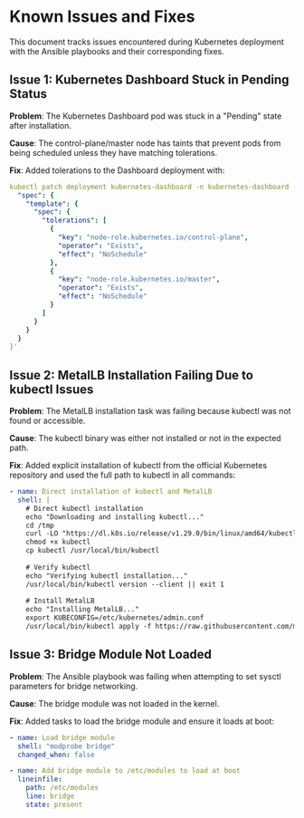 # Known Issues and Fixes

This document tracks issues encountered during Kubernetes deployment with the Ansible playbooks and their corresponding fixes.

## Issue 1: Kubernetes Dashboard Stuck in Pending Status

**Problem**: The Kubernetes Dashboard pod was stuck in a "Pending" state after installation.

**Cause**: The control-plane/master node has taints that prevent pods from being scheduled unless they have matching tolerations.

**Fix**: Added tolerations to the Dashboard deployment with:

```yaml
kubectl patch deployment kubernetes-dashboard -n kubernetes-dashboard --patch '{
  "spec": {
    "template": {
      "spec": {
        "tolerations": [
          {
            "key": "node-role.kubernetes.io/control-plane",
            "operator": "Exists",
            "effect": "NoSchedule"
          },
          {
            "key": "node-role.kubernetes.io/master",
            "operator": "Exists",
            "effect": "NoSchedule"
          }
        ]
      }
    }
  }
}'
```

## Issue 2: MetalLB Installation Failing Due to kubectl Issues

**Problem**: The MetalLB installation task was failing because kubectl was not found or accessible.

**Cause**: The kubectl binary was either not installed or not in the expected path.

**Fix**: Added explicit installation of kubectl from the official Kubernetes repository and used the full path to kubectl in all commands:

```yaml
- name: Direct installation of kubectl and MetalLB
  shell: |
    # Direct kubectl installation
    echo "Downloading and installing kubectl..."
    cd /tmp
    curl -LO "https://dl.k8s.io/release/v1.29.0/bin/linux/amd64/kubectl"
    chmod +x kubectl
    cp kubectl /usr/local/bin/kubectl
    
    # Verify kubectl
    echo "Verifying kubectl installation..."
    /usr/local/bin/kubectl version --client || exit 1
    
    # Install MetalLB
    echo "Installing MetalLB..."
    export KUBECONFIG=/etc/kubernetes/admin.conf
    /usr/local/bin/kubectl apply -f https://raw.githubusercontent.com/metallb/metallb/{{ metallb_version }}/config/manifests/metallb-native.yaml
```

## Issue 3: Bridge Module Not Loaded

**Problem**: The Ansible playbook was failing when attempting to set sysctl parameters for bridge networking.

**Cause**: The bridge module was not loaded in the kernel.

**Fix**: Added tasks to load the bridge module and ensure it loads at boot:

```yaml
- name: Load bridge module
  shell: "modprobe bridge"
  changed_when: false

- name: Add bridge module to /etc/modules to load at boot
  lineinfile:
    path: /etc/modules
    line: bridge
    state: present
```
